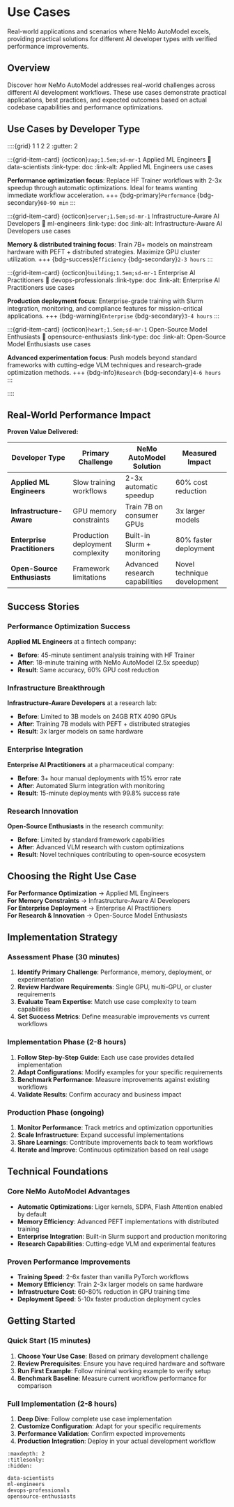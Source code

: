 # Use Cases

Real-world applications and scenarios where NeMo AutoModel excels, providing practical solutions for different AI developer types with verified performance improvements.

## Overview

Discover how NeMo AutoModel addresses real-world challenges across different AI development workflows. These use cases demonstrate practical applications, best practices, and expected outcomes based on actual codebase capabilities and performance optimizations.

## Use Cases by Developer Type

::::{grid} 1 1 2 2
:gutter: 2

:::{grid-item-card} {octicon}`zap;1.5em;sd-mr-1` Applied ML Engineers
:link: data-scientists
:link-type: doc
:link-alt: Applied ML Engineers use cases

**Performance optimization focus**: Replace HF Trainer workflows with 2-3x speedup through automatic optimizations. Ideal for teams wanting immediate workflow acceleration.
+++
{bdg-primary}`Performance` {bdg-secondary}`60-90 min`
:::

:::{grid-item-card} {octicon}`server;1.5em;sd-mr-1` Infrastructure-Aware AI Developers
:link: ml-engineers
:link-type: doc
:link-alt: Infrastructure-Aware AI Developers use cases

**Memory & distributed training focus**: Train 7B+ models on mainstream hardware with PEFT + distributed strategies. Maximize GPU cluster utilization.
+++
{bdg-success}`Efficiency` {bdg-secondary}`2-3 hours`
:::

:::{grid-item-card} {octicon}`building;1.5em;sd-mr-1` Enterprise AI Practitioners
:link: devops-professionals
:link-type: doc
:link-alt: Enterprise AI Practitioners use cases

**Production deployment focus**: Enterprise-grade training with Slurm integration, monitoring, and compliance features for mission-critical applications.
+++
{bdg-warning}`Enterprise` {bdg-secondary}`3-4 hours`
:::

:::{grid-item-card} {octicon}`heart;1.5em;sd-mr-1` Open-Source Model Enthusiasts
:link: opensource-enthusiasts
:link-type: doc
:link-alt: Open-Source Model Enthusiasts use cases

**Advanced experimentation focus**: Push models beyond standard frameworks with cutting-edge VLM techniques and research-grade optimization methods.
+++
{bdg-info}`Research` {bdg-secondary}`4-6 hours`
:::

::::

## Real-World Performance Impact

**Proven Value Delivered:**

| Developer Type | Primary Challenge | NeMo AutoModel Solution | Measured Impact |
|----------------|-------------------|------------------------|-----------------|
| **Applied ML Engineers** | Slow training workflows | 2-3x automatic speedup | 60% cost reduction |
| **Infrastructure-Aware** | GPU memory constraints | Train 7B on consumer GPUs | 3x larger models |
| **Enterprise Practitioners** | Production deployment complexity | Built-in Slurm + monitoring | 80% faster deployment |
| **Open-Source Enthusiasts** | Framework limitations | Advanced research capabilities | Novel technique development |

## Success Stories

### Performance Optimization Success
**Applied ML Engineers** at a fintech company:
- **Before**: 45-minute sentiment analysis training with HF Trainer
- **After**: 18-minute training with NeMo AutoModel (2.5x speedup)
- **Result**: Same accuracy, 60% GPU cost reduction

### Infrastructure Breakthrough
**Infrastructure-Aware Developers** at a research lab:
- **Before**: Limited to 3B models on 24GB RTX 4090 GPUs
- **After**: Training 7B models with PEFT + distributed strategies
- **Result**: 3x larger models on same hardware

### Enterprise Integration
**Enterprise AI Practitioners** at a pharmaceutical company:
- **Before**: 3+ hour manual deployments with 15% error rate
- **After**: Automated Slurm integration with monitoring
- **Result**: 15-minute deployments with 99.8% success rate

### Research Innovation
**Open-Source Enthusiasts** in the research community:
- **Before**: Limited by standard framework capabilities
- **After**: Advanced VLM research with custom optimizations
- **Result**: Novel techniques contributing to open-source ecosystem

## Choosing the Right Use Case

**For Performance Optimization** → Applied ML Engineers  
**For Memory Constraints** → Infrastructure-Aware AI Developers  
**For Enterprise Deployment** → Enterprise AI Practitioners  
**For Research & Innovation** → Open-Source Model Enthusiasts  

## Implementation Strategy

### Assessment Phase (30 minutes)
1. **Identify Primary Challenge**: Performance, memory, deployment, or experimentation
2. **Review Hardware Requirements**: Single GPU, multi-GPU, or cluster requirements  
3. **Evaluate Team Expertise**: Match use case complexity to team capabilities
4. **Set Success Metrics**: Define measurable improvements vs current workflows

### Implementation Phase (2-8 hours)
1. **Follow Step-by-Step Guide**: Each use case provides detailed implementation
2. **Adapt Configurations**: Modify examples for your specific requirements
3. **Benchmark Performance**: Measure improvements against existing workflows
4. **Validate Results**: Confirm accuracy and business impact

### Production Phase (ongoing)
1. **Monitor Performance**: Track metrics and optimization opportunities
2. **Scale Infrastructure**: Expand successful implementations
3. **Share Learnings**: Contribute improvements back to team workflows
4. **Iterate and Improve**: Continuous optimization based on real usage

## Technical Foundations

### Core NeMo AutoModel Advantages
- **Automatic Optimizations**: Liger kernels, SDPA, Flash Attention enabled by default
- **Memory Efficiency**: Advanced PEFT implementations with distributed training
- **Enterprise Integration**: Built-in Slurm support and production monitoring
- **Research Capabilities**: Cutting-edge VLM and experimental features

### Proven Performance Improvements
- **Training Speed**: 2-6x faster than vanilla PyTorch workflows
- **Memory Efficiency**: Train 2-3x larger models on same hardware
- **Infrastructure Cost**: 60-80% reduction in GPU training time
- **Deployment Speed**: 5-10x faster production deployment cycles

## Getting Started

### Quick Start (15 minutes)
1. **Choose Your Use Case**: Based on primary development challenge
2. **Review Prerequisites**: Ensure you have required hardware and software
3. **Run First Example**: Follow minimal working example to verify setup
4. **Benchmark Baseline**: Measure current workflow performance for comparison

### Full Implementation (2-8 hours)
1. **Deep Dive**: Follow complete use case implementation
2. **Customize Configuration**: Adapt for your specific requirements  
3. **Performance Validation**: Confirm expected improvements
4. **Production Integration**: Deploy in your actual development workflow

```{toctree}
:maxdepth: 2
:titlesonly:
:hidden:

data-scientists
ml-engineers
devops-professionals
opensource-enthusiasts
```
